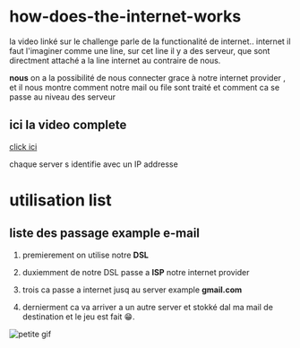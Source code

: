 # how-does-the-internet-works

la video linké sur le challenge parle de la functionalité de internet..
internet il faut l'imaginer comme une line, sur cet line il y a des 
serveur, 
que sont directment attaché  a la line internet au contraire de nous.
 
 **nous** on a la possibilité de nous connecter grace à notre internet 
provider , et il nous montre comment notre mail ou file sont traité  et 
comment ca se passe au niveau des serveur  

## ici la video complete
[click ici](https://www.youtube.com/watch?v=7_LPdttKXPc)


chaque server s identifie avec un IP addresse 




# utilisation list 

## liste des passage example e-mail
1. premierement  on utilise notre **DSL**

2. duxiemment de notre DSL passe a **ISP** notre internet provider 
 
3. trois ca passe a internet jusq au server example **gmail.com** 

4. dernierment ca va arriver a un autre server et stokké dal ma mail de 
destination et le jeu est fait &#x1F601;. 

![petite gif ](https://media.tenor.com/bCfpwMjfAi0AAAAM/cat-typing.gif)
